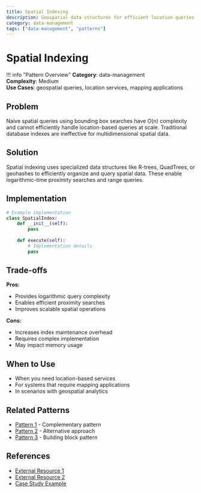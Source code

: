 ```yaml
---
title: Spatial Indexing
description: Geospatial data structures for efficient location queries
category: data-management
tags: ["data-management", "patterns"]
---
```


# Spatial Indexing

!!! info "Pattern Overview"
    **Category**: data-management  
    **Complexity**: Medium  
    **Use Cases**: geospatial queries, location services, mapping applications

## Problem

Naive spatial queries using bounding box searches have O(n) complexity and cannot efficiently handle location-based queries at scale. Traditional database indexes are ineffective for multidimensional spatial data.

## Solution

Spatial indexing uses specialized data structures like R-trees, QuadTrees, or geohashes to efficiently organize and query spatial data. These enable logarithmic-time proximity searches and range queries.

## Implementation

```python
# Example implementation
class SpatialIndex:
    def __init__(self):
        pass
    
    def execute(self):
        # Implementation details
        pass
```

## Trade-offs

**Pros:**
- Provides logarithmic query complexity
- Enables efficient proximity searches
- Improves scalable spatial operations

**Cons:**
- Increases index maintenance overhead
- Requires complex implementation
- May impact memory usage

## When to Use

- When you need location-based services
- For systems that require mapping applications
- In scenarios with geospatial analytics

## Related Patterns

- [Pattern 1](../related-pattern-1.md) - Complementary pattern
- [Pattern 2](../related-pattern-2.md) - Alternative approach
- [Pattern 3](../related-pattern-3.md) - Building block pattern

## References

- [External Resource 1](#)
- [External Resource 2](#)
- [Case Study Example](../../case-studies/example.md)
